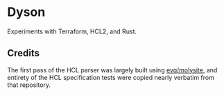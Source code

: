 # Dyson

Experiments with Terraform, HCL2, and Rust.

## Credits

The first pass of the HCL parser was largely built using [evq/molysite](https://github.com/evq/molysite), and entirety of the HCL specification tests were copied nearly verbatim from that repository.
